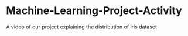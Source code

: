# Machine-Learning-Project-Activity
A video of our project explaining the distribution of iris dataset
